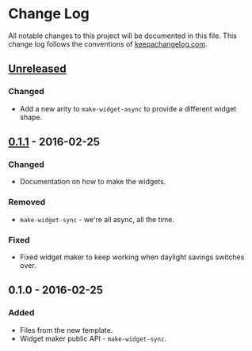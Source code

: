# Change Log
All notable changes to this project will be documented in this file. This change log follows the conventions of [keepachangelog.com](http://keepachangelog.com/).

## [Unreleased]
### Changed
- Add a new arity to `make-widget-async` to provide a different widget shape.

## [0.1.1] - 2016-02-25
### Changed
- Documentation on how to make the widgets.

### Removed
- `make-widget-sync` - we're all async, all the time.

### Fixed
- Fixed widget maker to keep working when daylight savings switches over.

## 0.1.0 - 2016-02-25
### Added
- Files from the new template.
- Widget maker public API - `make-widget-sync`.

[Unreleased]: https://github.com/your-name/exercism/compare/0.1.1...HEAD
[0.1.1]: https://github.com/your-name/exercism/compare/0.1.0...0.1.1
